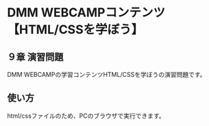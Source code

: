 # DMM WEBCAMPコンテンツ【HTML/CSSを学ぼう】
## ９章 演習問題

DMM WEBCAMPの学習コンテンツHTML/CSSを学ぼうの演習問題です。

## 使い方

html/cssファイルのため、PCのブラウザで実行できます。

